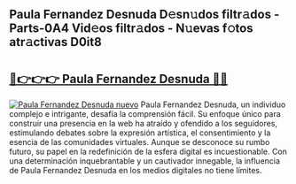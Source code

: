 ## Paula Fernandez Desnuda D𝚎sn𝚞dos filtr𝚊dos - Parts-0A4 Vid𝚎os filtr𝚊dos - N𝚞evas f𝚘tos atr𝚊ctivas D0it8

# <h2><a href="http://mb3lbe.tromn.icu/?c=Paula+Fernandez+Desnuda">🔗👉👉👉 Paula Fernandez Desnuda 🔗🔗</a></h2>

[![Paula Fernandez Desnuda nuevo](https://i.imgur.com/pEAQMta.gif)](http://mb3lbe.tromn.icu/?c=Paula+Fernandez+Desnuda)
Paula Fernandez Desnuda, un individuo complejo e intrigante, desafía la comprensión fácil. Su enfoque único para construir una presencia en la web ha atraído y ofendido a los seguidores, estimulando debates sobre la expresión artística, el consentimiento y la esencia de las comunidades virtuales. Aunque se desconoce su rumbo futuro, su papel en la redefinición de la esfera digital es incuestionable. Con una determinación inquebrantable y un cautivador innegable, la influencia de Paula Fernandez Desnuda en los medios digitales no tiene límites.
